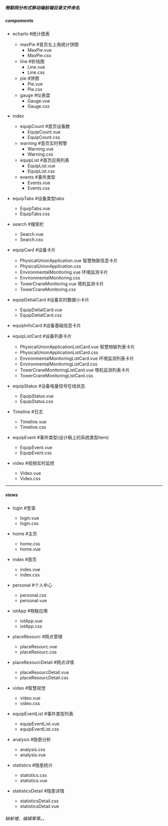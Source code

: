 ##### 物联网分布式移动端前端目录文件命名

##### compoments
  - echarts                  #统计图表
    - maxPie                 #首页左上角统计饼图
      - MaxPie.vue
      - MaxPie.css
    - line                   #折线图
      - Line.vue
      - Line.css
    - pie                    #饼图
      - Pie.vue
      - Pie.css
    - gauge                  #仪表盘
      - Gauge.vue
      - Gauge.css

  - index
    - equipCount             #首页设备数
      - EquipCount.vue
      - EquipCount.css
    - warning               #首页实时预警
      - Warning.vue
      - Warning.css
    - equipList              #首页应用列表
      - EquipList.vue
      - EquipList.css
    - events                 #事件类型
      - Events.vue
      - Events.css
  
  - equipTabs                #设备类型tabs
    - EquipTabs.vue
    - EquipTabs.css

  - search                   #搜索栏
    - Search.vue
    - Search.css

  - equipCard               #设备卡片
    - PhysicalUnionApplication.vue     智慧物联信息卡片
    - PhysicalUnionApplication.css   
    - EnvironmentalMonitoring.vue      环境监测卡片
    - EnvironmentalMonitoring.css  
    - TowerCraneMonitoring.vue         塔机监测卡片
    - TowerCraneMonitoring.css

  - equipDetialCard         #设备实时数据小卡片
    - EquipDetialCard.vue
    - EquipDetialCard.css

  - equipInfoCard           #设备基础信息卡片
   

 - equipListCard           #设备列表卡片
    - PhysicalUnionApplicationListCard.vue     智慧物联列表卡片
    - PhysicalUnionApplicationListCard.css   
    - EnvironmentalMonitoringListCard.vue      环境监测列表卡片
    - EnvironmentalMonitoringListCard.css  
    - TowerCraneMonitoringListCard.vue         塔机监测列表卡片
    - TowerCraneMonitoringListCard.css

  - equipStatus             #设备电量信号在线状态
    - EquipStatus.vue
    - EquipStatus.css

  - Timeline                #日志
    - Timeline.vue
    - Timeline.css

  - equipEvent            #事件类型(设计稿上的系统类型item)
    - EquipEvent.vue
    - EquipEvent.css

  - video                     #视频实时监控
    - Video.vue
    - Video.css

  <!-- - analysisCount             #研判分析，实时统计
    - AnalysisCount.vue
    - AnalysisCount.css -->

------------------------------------------------------

##### views
  - login                    #登录
    - login.vue
    - login.css

  - home                     #主页
    - home.css
    - home.vue

  - index                    #首页
    - index.vue
    - index.css
  
  - personal                 #个人中心
    - personal.css
    - personal.vue

  - iotApp                 #物联应用
    - iotApp.vue         
    - iotApp.css
  
  - placeResourc           #网点管理
    - placeResourc.vue
    - placeResourc.css

  - placeResourcDetail           #网点详情
    - placeResourcDetail.vue
    - placeResourcDetail.css
    
  - video                    #智慧视觉
    - video.vue
    - video.css

  - equipEventList            #事件类型列表
    - equipEventList.vue
    - equipEventList.css

  - analysis                #隐患分析
    - analysis.css
    - analysis.vue 

  - statistics            #隐患统计
    - statistics.css
    - statistics.vue

  - statisticsDetail            #隐患详情
    - statisticsDetail.css
    - statisticsDetail.vue

  ###### 缺新增、编辑等等。。
  

